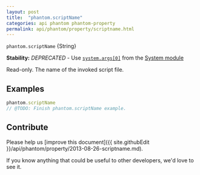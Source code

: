 ```yaml
---
layout: post
title:  "phantom.scriptName"
categories: api phantom phantom-property
permalink: api/phantom/property/scriptname.html
---
```


`phantom.scriptName` {String}

**Stability:** _DEPRECATED_ - Use [`system.args[0]`](API-Reference-system#wiki-system-args) from the [System module](API-Reference-system)

Read-only. The name of the invoked script file.

## Examples

```javascript
phantom.scriptName
// @TODO: Finish phantom.scriptName example.
```

## Contribute

Please help us [improve this document]({{ site.githubEdit }}/api/phantom/property/2013-08-26-scriptname.md).

If you know anything that could be useful to other developers, we'd love to see it.


